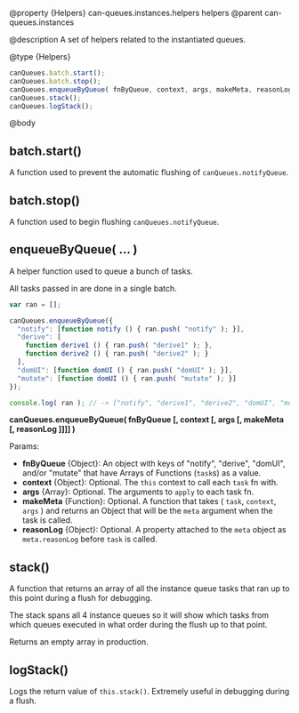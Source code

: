 @property {Helpers} can-queues.instances.helpers helpers
@parent can-queues.instances

@description A set of helpers related to the instantiated queues.

@type {Helpers}

```js
canQueues.batch.start();
canQueues.batch.stop();
canQueues.enqueueByQueue( fnByQueue, context, args, makeMeta, reasonLog );
canQueues.stack();
canQueues.logStack();
```

@body


## batch.start()

A function used to prevent the automatic flushing of `canQueues.notifyQueue`.


## batch.stop()

A function used to begin flushing `canQueues.notifyQueue`.


## enqueueByQueue( ... )

A helper function used to queue a bunch of tasks.

All tasks passed in are done in a single batch.

```js
var ran = [];

canQueues.enqueueByQueue({
  "notify": [function notify () { ran.push( "notify" ); }],
  "derive": [
    function derive1 () { ran.push( "derive1" ); },
    function derive2 () { ran.push( "derive2" ); }
  ],
  "domUI": [function domUI () { ran.push( "domUI" ); }],
  "mutate": [function domUI () { ran.push( "mutate" ); }]
});

console.log( ran ); // -> ["notify", "derive1", "derive2", "domUI", "mutate"]
```

**canQueues.enqueueByQueue( fnByQueue [, context [, args [, makeMeta [, reasonLog ]]]] )**

Params:
 * **fnByQueue** {Object}: An object with keys of "notify", "derive", "domUI", and/or "mutate" that have Arrays of Functions (`task`s) as a value.
 * **context** {Object}: Optional. The `this` context to call each `task` fn with.
 * **args** {Array}: Optional. The arguments to `apply` to each task fn.
 * **makeMeta** {Function}: Optional. A function that takes ( `task`, `context`, `args` ) and returns an Object that will be the `meta` argument when the task is called.
 * **reasonLog** {Object}: Optional. A property attached to the `meta` object as `meta.reasonLog` before `task` is called.


## stack()

A function that returns an array of all the instance queue tasks that ran up to this point during a flush for debugging.

The stack spans all 4 instance queues so it will show which tasks from which queues executed in what order during the flush up to that point.

Returns an empty array in production.

## logStack()

Logs the return value of `this.stack()`. Extremely useful in debugging during a flush.
